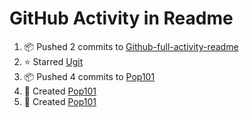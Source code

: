 # GitHub Activity in Readme

<!--START_SECTION:activity-->
1. 📦 Pushed 2 commits to [Github-full-activity-readme](https://github.com/Pop101/github-full-activity-readme)
2. ⭐️ Starred [Ugit](https://github.com/turfptax/ugit)
3. 📦 Pushed 4 commits to [Pop101](https://github.com/Pop101/Pop101)
4. 🎉 Created [Pop101](https://github.com/Pop101/Pop101)
5. 🎉 Created [Pop101](https://github.com/Pop101/Pop101)
<!--END_SECTION:activity-->